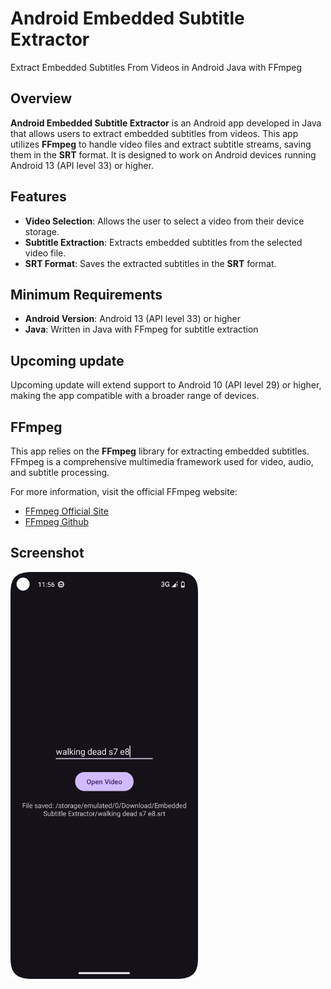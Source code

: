 # Android Embedded Subtitle Extractor
Extract Embedded Subtitles From Videos in Android Java with FFmpeg 

## Overview

**Android Embedded Subtitle Extractor** is an Android app developed in Java that allows users to extract embedded subtitles from videos. This app utilizes **FFmpeg** to handle video files and extract subtitle streams, saving them in the **SRT** format. It is designed to work on Android devices running Android 13 (API level 33) or higher.

## Features

- **Video Selection**: Allows the user to select a video from their device storage.
- **Subtitle Extraction**: Extracts embedded subtitles from the selected video file.
- **SRT Format**: Saves the extracted subtitles in the **SRT** format.

## Minimum Requirements

- **Android Version**: Android 13 (API level 33) or higher
- **Java**: Written in Java with FFmpeg for subtitle extraction

## Upcoming update

Upcoming update will extend support to Android 10 (API level 29) or higher, making the app compatible with a broader range of devices.

## FFmpeg

This app relies on the **FFmpeg** library for extracting embedded subtitles. FFmpeg is a comprehensive multimedia framework used for video, audio, and subtitle processing.

For more information, visit the official FFmpeg website:  
- [FFmpeg Official Site](https://ffmpeg.org)
- [FFmpeg Github](https://github.com/tanersener/mobile-ffmpeg)

## Screenshot  

<img src="Screenshots/Screenshot.png" alt="App Screenshot" width="300">
